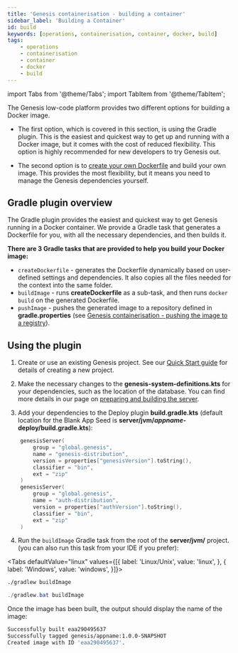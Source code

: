 ```yaml
---
title: 'Genesis containerisation - building a container'
sidebar_label: 'Building a Container'
id: build
keywords: [operations, containerisation, container, docker, build]
tags:
    - operations
    - containerisation
    - container
    - docker
    - build
---
```


import Tabs from '@theme/Tabs';
import TabItem from '@theme/TabItem';

The Genesis low-code platform provides two different options for building a Docker image.

- The first option, which is covered in this section, is using the Gradle plugin. This is the easiest and quickest way to get up and running with a Docker image, but it comes with the cost of reduced flexibility. This option is highly recommended for new developers to try Genesis out.

- The second option is to [create your own Dockerfile](../../../operations/containerisation/dockerfile/) and build your own image. This provides the most flexibility, but it means you need to manage the Genesis dependencies yourself.

## Gradle plugin overview

The Gradle plugin provides the easiest and quickest way to get Genesis running in a Docker container. We provide a Gradle task that generates a Dockerfile for you, with all the necessary dependencies, and then builds it.

**There are 3 Gradle tasks that are provided to help you build your Docker image:**

- `createDockerfile` - generates the Dockerfile dynamically based on user-defined settings and dependencies. It also copies all the files needed for the context into the same folder.
- `buildImage` - runs **createDockerfile** as a sub-task, and then runs `docker build` on the generated Dockerfile.
- `pushImage` - pushes the generated image to a repository defined in **gradle.properties** (see [Genesis containerisation - pushing the image to a registry](../../../operations/containerisation/pushing/)).

## Using the plugin

1. Create or use an existing Genesis project. See our [Quick Start guide](../../../getting-started/quick-start/create-a-new-project/) for details of creating a new project.

2. Make the necessary changes to the **genesis-system-definitions.kts** for your dependencies, such as the location of the database. You can find more details in our page on [preparing and building the server](../../../getting-started/quick-start/prepare-the-server-and-build/).

3. Add your dependencies to the Deploy plugin **build.gradle.kts** (default location for the Blank App Seed is **server/jvm/***appname***-deploy/build.gradle.kts**):

```kotlin
    genesisServer(
        group = "global.genesis",
        name = "genesis-distribution",
        version = properties["genesisVersion"].toString(),
        classifier = "bin",
        ext = "zip"
    )
    genesisServer(
        group = "global.genesis",
        name = "auth-distribution",
        version = properties["authVersion"].toString(),
        classifier = "bin",
        ext = "zip"
    )
```

4. Run the `buildImage` Gradle task from the root of the **server/jvm/** project. (you can also run this task from your IDE if you prefer):

<Tabs defaultValue="linux" values={[{ label: 'Linux/Unix', value: 'linux', }, { label: 'Windows', value: 'windows', }]}>
<TabItem value="linux">

```bash
./gradlew buildImage
```

</TabItem>
<TabItem value="windows">

```powershell
./gradlew.bat buildImage
```

</TabItem>
</Tabs>

Once the image has been built, the output should display the name of the image:

```bash
Successfully built eaa290495637
Successfully tagged genesis/appname:1.0.0-SNAPSHOT
Created image with ID 'eaa290495637'.
```
